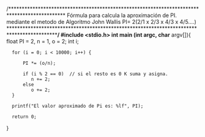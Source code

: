 /*********************************************************************************************
  Fórmula para calcula la aproximación de PI. 
  mediante el metodo de Algoritmo John Wallis
  PI= 2(2/1 x 2/3 x 4/3 x 4/5....)         
  ********************************************************************************************/
#include <stdio.h>
int main (int argc, char** argv[]){
      float PI = 2, n = 1, o = 2;
      int i;
 
      for (i = 0; i < 10000; i++) {
          
          PI *= (o/n);
 
          if (i % 2 == 0)  // si el resto es 0 K suma y asigna. 
             n += 2;
          else
             o += 2;
      }
 
      printf("El valor aproximado de Pi es: %lf", PI);
 
      return 0;
}
 
